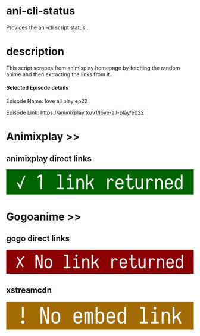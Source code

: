 # ani-cli-status
Provides the ani-cli script status..

# description
This script scrapes from animixplay homepage by fetching the random anime and then extracting the links from it..

#### Selected Episode details

Episode Name: love all play ep22

Episode Link: https://animixplay.to/v1/love-all-play/ep22
 
# Animixplay >>

## animixplay direct links

<img src="./images/animixplay.jpg">

# Gogoanime >>

## gogo direct links

<img src="./images/gogoplay.jpg">

## xstreamcdn

<img src="./images/xstreamcdn.jpg">
